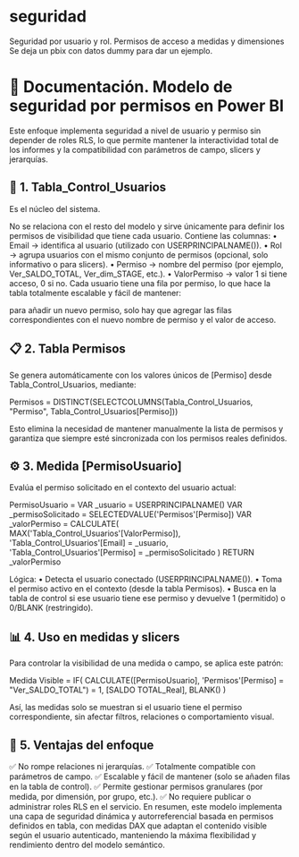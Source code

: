 # seguridad
Seguridad por usuario y rol. Permisos de acceso a medidas y dimensiones
Se deja un pbix con datos dummy para dar un ejemplo.

# 🧩 Documentación. Modelo de seguridad por permisos en Power BI
Este enfoque implementa seguridad a nivel de usuario y permiso sin depender de roles RLS, lo que permite mantener la interactividad total de los informes y la compatibilidad con parámetros de campo, slicers y jerarquías.
## 🧱 1. Tabla_Control_Usuarios
Es el núcleo del sistema.

No se relaciona con el resto del modelo y sirve únicamente para definir los permisos de visibilidad que tiene cada usuario.
Contiene las columnas:
• Email → identifica al usuario (utilizado con USERPRINCIPALNAME()).
• Rol → agrupa usuarios con el mismo conjunto de permisos (opcional, solo informativo o para slicers).
• Permiso → nombre del permiso (por ejemplo, Ver_SALDO_TOTAL, Ver_dim_STAGE, etc.).
• ValorPermiso → valor 1 si tiene acceso, 0 si no.
Cada usuario tiene una fila por permiso, lo que hace la tabla totalmente escalable y fácil de mantener:

para añadir un nuevo permiso, solo hay que agregar las filas correspondientes con el nuevo nombre de permiso y el valor de acceso.
## 📋 2. Tabla Permisos
Se genera automáticamente con los valores únicos de [Permiso] desde Tabla_Control_Usuarios, mediante:

Permisos = DISTINCT(SELECTCOLUMNS(Tabla_Control_Usuarios, "Permiso", Tabla_Control_Usuarios[Permiso]))

Esto elimina la necesidad de mantener manualmente la lista de permisos y garantiza que siempre esté sincronizada con los permisos reales definidos.
## ⚙️ 3. Medida [PermisoUsuario]
Evalúa el permiso solicitado en el contexto del usuario actual:

PermisoUsuario =
VAR _usuario = USERPRINCIPALNAME()
VAR _permisoSolicitado = SELECTEDVALUE('Permisos'[Permiso])
VAR _valorPermiso =
    CALCULATE(
        MAX('Tabla_Control_Usuarios'[ValorPermiso]),
        'Tabla_Control_Usuarios'[Email] = _usuario,
        'Tabla_Control_Usuarios'[Permiso] = _permisoSolicitado
    )
RETURN
    _valorPermiso

Lógica:
• Detecta el usuario conectado (USERPRINCIPALNAME()).
• Toma el permiso activo en el contexto (desde la tabla Permisos).
• Busca en la tabla de control si ese usuario tiene ese permiso y devuelve 1 (permitido) o 0/BLANK (restringido).
## 📊 4. Uso en medidas y slicers
Para controlar la visibilidad de una medida o campo, se aplica este patrón:

Medida Visible =
IF(
    CALCULATE([PermisoUsuario], 'Permisos'[Permiso] = "Ver_SALDO_TOTAL") = 1,
    [SALDO TOTAL_Real],
    BLANK()
)

Así, las medidas solo se muestran si el usuario tiene el permiso correspondiente, sin afectar filtros, relaciones o comportamiento visual.
## 🧠 5. Ventajas del enfoque
✅ No rompe relaciones ni jerarquías.
✅ Totalmente compatible con parámetros de campo.
✅ Escalable y fácil de mantener (solo se añaden filas en la tabla de control).
✅ Permite gestionar permisos granulares (por medida, por dimensión, por grupo, etc.).
✅ No requiere publicar o administrar roles RLS en el servicio.
En resumen, este modelo implementa una capa de seguridad dinámica y autorreferencial basada en permisos definidos en tabla, con medidas DAX que adaptan el contenido visible según el usuario autenticado, manteniendo la máxima flexibilidad y rendimiento dentro del modelo semántico.
